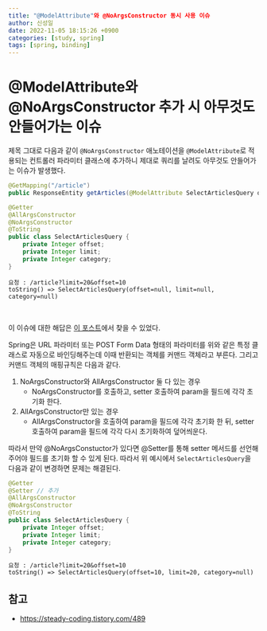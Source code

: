 ```yaml
---
title: "@ModelAttribute"와 @NoArgsConstructor 동시 사용 이슈
author: 신성일
date: 2022-11-05 18:15:26 +0900
categories: [study, spring]
tags: [spring, binding]
---
```


# @ModelAttribute와 @NoArgsConstructor 추가 시 아무것도 안들어가는 이슈

제목 그대로 다음과 같이 `@NoArgsConstructor` 애노테이션을 `@ModelAttribute`로 적용되는 컨트롤러 파라미터 클래스에 추가하니 제대로 쿼리를 날려도 아무것도 안들어가는 이슈가 발생했다.

```java
@GetMapping("/article")
public ResponseEntity getArticles(@ModelAttribute SelectArticlesQuery query)
```

```java
@Getter
@AllArgsConstructor
@NoArgsConstructor
@ToString
public class SelectArticlesQuery {
	private Integer offset;
	private Integer limit;
	private Integer category;
}
```

```test
요청 : /article?limit=20&offset=10
toString() => SelectArticlesQuery(offset=null, limit=null, category=null)
```

<br/>

이 이슈에 대한 해답은 [이 포스트](https://steady-coding.tistory.com/489)에서 찾을 수 있었다.

Spring은 URL 파라미터 또는 POST Form Data 형태의 파라미터를 위와 같은 특정 클래스로 자동으로 바인딩해주는데 이때 반환되는 객체를 커맨드 객체라고 부른다. 그리고 커맨드 객체의 매핑규칙은 다음과 같다.

1. NoArgsConstructor와 AllArgsConstructor 둘 다 있는 경우
   -  NoArgsConstructor를 호출하고, setter 호출하여 param을 필드에 각각 초기화 한다.
2. AllArgsConstructor만 있는 경우
   -  AllArgsConstructor을 호출하여 param을 필드에 각각 초기화 한 뒤, setter 호출하여 param을 필드에 각각 다시 초기화하여 덮어씌운다.

따라서 만약 @NoArgsConstuctor가 있다면 @Setter를 통해 setter 메서드를 선언해주어야 필드를 초기화 할 수 있게 된다. 따라서 위 예시에서 `SelectArticlesQuery`을 다음과 같이 변경하면 문제는 해결된다.

```java
@Getter
@Setter // 추가
@AllArgsConstructor
@NoArgsConstructor
@ToString
public class SelectArticlesQuery {
	private Integer offset;
	private Integer limit;
	private Integer category;
}
```

```text
요청 : /article?limit=20&offset=10
toString() => SelectArticlesQuery(offset=10, limit=20, category=null)
```

## 참고

-  https://steady-coding.tistory.com/489
